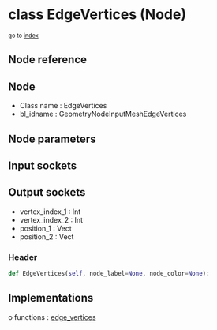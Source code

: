 # class EdgeVertices (Node)

<sub>go to [index](/docs/index.md)</sub>

## Node reference

Node
----
 - Class name : EdgeVertices
 - bl_idname : GeometryNodeInputMeshEdgeVertices

Node parameters
---------------

Input sockets
-------------

Output sockets
--------------
 - vertex_index_1 : Int
 - vertex_index_2 : Int
 - position_1 : Vect
 - position_2 : Vect

### Header

``` python
def EdgeVertices(self, node_label=None, node_color=None):
```

## Implementations

o functions : [edge_vertices](#edge_vertices)

